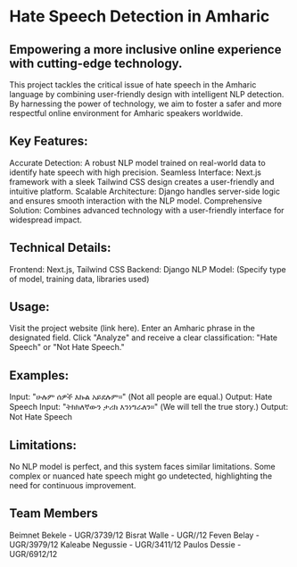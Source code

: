 # Hate Speech Detection in Amharic

## Empowering a more inclusive online experience with cutting-edge technology.

This project tackles the critical issue of hate speech in the Amharic language by combining user-friendly design with intelligent NLP detection. By harnessing the power of technology, we aim to foster a safer and more respectful online environment for Amharic speakers worldwide.

## Key Features:

Accurate Detection: A robust NLP model trained on real-world data to identify hate speech with high precision.
Seamless Interface: Next.js framework with a sleek Tailwind CSS design creates a user-friendly and intuitive platform.
Scalable Architecture: Django handles server-side logic and ensures smooth interaction with the NLP model.
Comprehensive Solution: Combines advanced technology with a user-friendly interface for widespread impact.
## Technical Details:

Frontend: Next.js, Tailwind CSS
Backend: Django
NLP Model: (Specify type of model, training data, libraries used)
## Usage:

Visit the project website (link here).
Enter an Amharic phrase in the designated field.
Click "Analyze" and receive a clear classification: "Hate Speech" or "Not Hate Speech."
## Examples:

Input: "ሁሉም ሰዎች እኩል አይደሉም።" (Not all people are equal.)
Output: Hate Speech
Input: "ትክክለኛውን ታሪክ እንነግራለን።" (We will tell the true story.)
Output: Not Hate Speech
## Limitations:

No NLP model is perfect, and this system faces similar limitations. Some complex or nuanced hate speech might go undetected, highlighting the need for continuous improvement.
## Team Members

Beimnet Bekele - UGR/3739/12
Bisrat Walle - UGR//12
Feven Belay - UGR/3979/12
Kaleabe Negussie - UGR/3411/12
Paulos Dessie - UGR/6912/12



